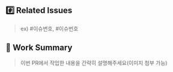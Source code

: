 ## #️⃣ Related Issues

> ex) #이슈번호, #이슈번호

## 📝 Work Summary

> 이번 PR에서 작업한 내용을 간략히 설명해주세요(이미지 첨부 가능)
